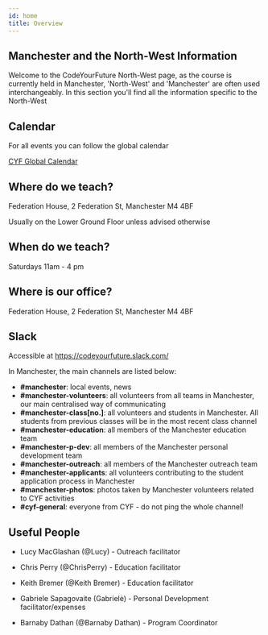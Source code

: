 ```yaml
---
id: home
title: Overview
---
```


## Manchester and the North-West Information

Welcome to the CodeYourFuture North-West page, as the course is currently held in Manchester, 'North-West' and 'Manchester' are often used interchangeably. In this section you'll find all the information specific to the North-West

## Calendar

For all events you can follow the global calendar

[CYF Global Calendar](https://calendar.google.com/calendar/b/1?cid=Y29kZXlvdXJmdXR1cmUuaW9fdG00MDN0NTlmNWJzcjlocm10bGVyN2RiaThAZ3JvdXAuY2FsZW5kYXIuZ29vZ2xlLmNvbQ)

## Where do we teach?

Federation House,
2 Federation St,
Manchester
M4 4BF

Usually on the Lower Ground Floor unless advised otherwise

## When do we teach?

Saturdays 11am - 4 pm

## Where is our office?

Federation House,
2 Federation St,
Manchester
M4 4BF

## Slack

Accessible at https://codeyourfuture.slack.com/

In Manchester, the main channels are listed below:

- **\#manchester**: local events, news
- **\#manchester-volunteers**: all volunteers from all teams in Manchester, our main centralised way of communicating
- **\#manchester-class[no.]**: all volunteers and students in Manchester. All students from previous classes will be in the most recent class channel
- **\#manchester-education**: all members of the Manchester education team
- **\#manchester-p-dev**: all members of the Manchester personal development team
- **\#manchester-outreach**: all members of the Manchester outreach team
- **\#manchester-applicants**: all volunteers contributing to the student application process in Manchester
- **#manchester-photos**: photos taken by Manchester volunteers related to CYF activities
- **\#cyf-general**: everyone from CYF - do not ping the whole channel!

## Useful People

- Lucy MacGlashan (@Lucy) - Outreach facilitator

- Chris Perry (@ChrisPerry) - Education facilitator

- Keith Bremer (@Keith Bremer) - Education facilitator

- Gabriele Sapagovaite (Gabrielė) - Personal Development facilitator/expenses

- Barnaby Dathan (@Barnaby Dathan) - Program Coordinator
